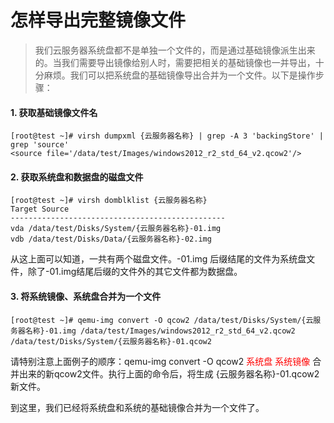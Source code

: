 # 怎样导出完整镜像文件  

> 我们云服务器系统盘都不是单独一个文件的，而是通过基础镜像派生出来的。当我们需要导出镜像给别人时，需要把相关的基础镜像也一并导出，十分麻烦。我们可以把系统盘的基础镜像导出合并为一个文件。以下是操作步骤：

#### 1. 获取基础镜像文件名

```shell
[root@test ~]# virsh dumpxml {云服务器名称} | grep -A 3 'backingStore' | grep 'source'
<source file='/data/test/Images/windows2012_r2_std_64_v2.qcow2'/>
```



#### 2. 获取系统盘和数据盘的磁盘文件  

```shell
[root@test ~]# virsh domblklist {云服务器名称}
Target Source
------------------------------------------------
vda /data/test/Disks/System/{云服务器名称}-01.img
vdb /data/test/Disks/Data/{云服务器名称}-02.img
```

从这上面可以知道，一共有两个磁盘文件。-01.img 后缀结尾的文件为系统盘文件，除了-01.img结尾后缀的文件外的其它文件都为数据盘。  



#### 3. 将系统镜像、系统盘合并为一个文件  

```shell
[root@test ~]# qemu-img convert -O qcow2 /data/test/Disks/System/{云服务器名称}-01.img /data/test/Images/windows2012_r2_std_64_v2.qcow2 /data/test/Disks/System/{云服务器名称}-01.qcow2
```

请特别注意上面例子的顺序：qemu-img convert -O qcow2 <font color=red>系统盘</font> <font color=red>系统镜像</font> 合并出来的新qcow2文件。执行上面的命令后，将生成 {云服务器名称}-01.qcow2 新文件。  



到这里，我们已经将系统盘和系统的基础镜像合并为一个文件了。
